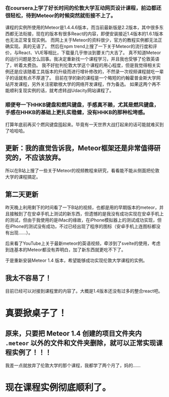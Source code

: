 ### 在coursera上学了好长时间的伦敦大学互动网页设计课程，前边都还很轻松，待到Meteor的时候突然就衔接不上了。
课程的实例所使用的Meteor是1.4.4.6版本，而当前最新版是2.2版本，其中很多东西都无法衔接，现在的版本有很多React的内容，即便安装接近1.4版本的1.6.1版本也无法正常复现实例。
而网上关于Meteor的资料很少，官方的教程实例都无法正确实现。真的无语了。
然后在npm trend上搜了一下关于Meteor的流行度和评价，与React、VUE等相比，下载量几乎惨淡到要关门大吉了。
真不知道Meteor的运行问题是怎么回事。我决定重新找一个课程学习，并且我也受够了伦敦英语了，听着太费劲。
我不好批判伦敦大学这个课程的用心程度，但是我觉得相关实例还是应该随着工具版本的升级而进行增补修改的，不然录一次视频课程就吃一辈子的话就有点不厚道了。
目前在学的新的课程是一个略短的约翰霍普金斯大学网站开发课程，另外关注密歇根大学的网络开发课程，作为备选。
如果这两个再不能顺利复现实例的话，就考虑转战Udacity网站课程了。
### 顺便夸一下HHKB键盘和燃风键盘，手感真不赖，尤其是燃风键盘，手感在HHKB的基础上更扎实稳健，没有HHKB的那种松垮感。
打算年底前再买个燃风键盘囤起来。毕竟有一天世界大战打起来的话可能就难买到了哈哈哈。


## 更新：我的直觉告诉我，Meteor框架还是非常值得研究的，不应该放弃。
所以在B站上搜了一些关于Meteor的视频教程来研究，看看能不能从侧面把伦敦大学的课程搞定。

## 第二天更新
昨天晚上利用剩下的时间看了一下B站的视频，也都是用的早期版本的meteor，并且接触到了在安卓手机上测试的新东西，但遗憾的是我没有成功实现在安卓手机上的测试，但由于我使用的是iMac的缘故，在iPhone模拟器上的测试成功实现，但在iPhone的测试没有成功，不过已经出现了程序的图标（安卓手机上连图标都没有出现……）。

后来看了YouTube上关于最新meteor的英语视频，牵涉到了svelte的使用，考虑到连基本的Meteor都没有弄明白，加了新东西就更吃不下了。

于是重新安装Meteor 1.4 版本，希望能够成功实现伦敦大学课程的实例。
## 我太不容易了！

目前已经可以对接到课程里的内容了。大概是1.4版本还没有过多的整合react吧。

# 真要掀桌子了！
## 原来，只要把 Meteor 1.4 创建的项目文件夹内 `.meteor` 以外的文件和文件夹删除，就可以正常实现课程实例了！！！
我差一点就放弃了伦敦大学的那个课程，我都学了两个月了，妈的……

# 现在课程实例彻底顺利了。
